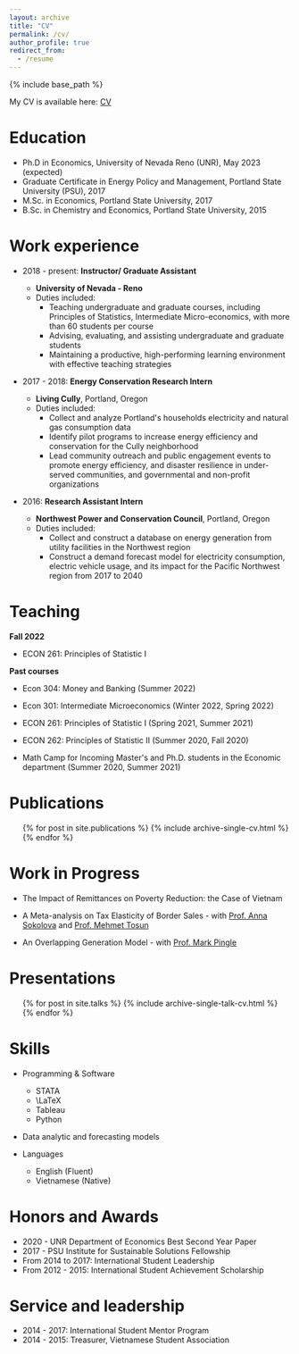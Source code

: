 ```yaml
---
layout: archive
title: "CV"
permalink: /cv/
author_profile: true
redirect_from:
  - /resume
---
```


{% include base_path %}

My CV is available here: [CV](https://github.com/huynhdattien/huynhdattien.github.io/files/7402234/Huynh_CV.pdf)

Education
======
* Ph.D in Economics, University of Nevada Reno (UNR), May 2023 (expected)
* Graduate Certificate in Energy Policy and Management, Portland State University (PSU), 2017
* M.Sc. in Economics, Portland State University, 2017
* B.Sc. in Chemistry and Economics, Portland State University, 2015

Work experience
======
* 2018 - present: **Instructor/ Graduate Assistant**
  * **University of Nevada - Reno**
  * Duties included:
    * Teaching undergraduate and graduate courses, including Principles of Statistics, Intermediate Micro-economics, with more than 60 students per course
    * Advising, evaluating, and assisting undergraduate and graduate students
    * Maintaining a productive, high-performing learning environment with effective teaching strategies

* 2017 - 2018: **Energy Conservation Research Intern**
  * **Living Cully**, Portland, Oregon
  * Duties included:
    * Collect and analyze Portland's households electricity and natural gas consumption data
    * Identify pilot programs to increase energy efficiency and conservation for the Cully neighborhood
    * Lead community outreach and public engagement events to promote energy efficiency, and disaster resilience in under-served communities, and governmental and non-profit organizations

* 2016: **Research Assistant Intern**
  * **Northwest Power and Conservation Council**, Portland, Oregon 
  * Duties included:
    * Collect and construct a database on energy generation from utility facilities in the Northwest region
    * Construct a demand forecast model for electricity consumption, electric vehicle usage, and its impact for the Pacific Northwest region from 2017 to 2040

Teaching
======
**Fall 2022**

* ECON 261: Principles of Statistic I

**Past courses**
* Econ 304: Money and Banking (Summer 2022)

* Econ 301: Intermediate Microeconomics (Winter 2022, Spring 2022)

* ECON 261: Principles of Statistic I (Spring 2021, Summer 2021)

* ECON 262: Principles of Statistic II (Summer 2020, Fall 2020)

* Math Camp for Incoming Master's and Ph.D. students in the Economic department (Summer 2020, Summer 2021)  

Publications
======
  <ul>{% for post in site.publications %}
    {% include archive-single-cv.html %}
  {% endfor %}</ul>

**Work in Progress**
======
* The Impact of Remittances on Poverty Reduction: the Case of Vietnam

* A Meta-analysis on Tax Elasticity of Border Sales - with [Prof. Anna Sokolova](https://www.asokolova.org) and [Prof. Mehmet Tosun](https://www.unr.edu/business/about/faculty-and-staff/tosun-mehmet)

* An Overlapping Generation Model - with [Prof. Mark Pingle](https://www.unr.edu/business/about/faculty-and-staff/pingle-mark)
  
Presentations
======
  <ul>{% for post in site.talks %}
    {% include archive-single-talk-cv.html %}
  {% endfor %}</ul>
  
Skills
======
* Programming & Software
  * STATA
  * \LaTeX
  * Tableau
  * Python
  
* Data analytic and forecasting models

* Languages
  * English (Fluent)
  * Vietnamese (Native)
  
Honors and Awards
======
  * 2020 - UNR Department of Economics Best Second Year Paper
  * 2017 - PSU Institute for Sustainable Solutions Fellowship
  * From 2014 to 2017: International Student Leadership
  * From 2012 - 2015: International Student Achievement Scholarship
  
Service and leadership
======
* 2014 - 2017: International Student Mentor Program
* 2014 - 2015: Treasurer, Vietnamese Student Association
